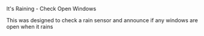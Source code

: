 
It's Raining - Check Open Windows



This was designed to check a rain sensor and announce if any windows are open when it rains